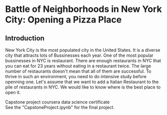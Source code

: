 # Battle of Neighborhoods in New York City: Opening a Pizza Place  
## Introduction  
New York City is the most populated city in the United States. It is a diverse city that attracts lots of Bussinesses each year.
One of the most popular bussinesses in NYC is restaurant. There are enough restaurants in NYC that you can eat for 23
years without eating in a restaurant twice. The large number of restaurants doesn't mean that all of them are successful. To
thrive in such an environment, you need to do intensive study before openning one. Let's assume that we want to add a
Italian Restaurant to the pile of restaurants in NYC. We would like to know where is the best place to open it.  

Capstone project coursera data science certificate  
See the "CapstoneProject.ipynb" for the final project.
